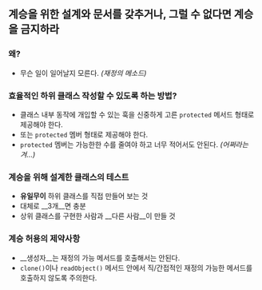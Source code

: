 ## 계승을 위한 설계와 문서를 갖추거나, 그럴 수 없다면 계승을 금지하라

### 왜?

- 무슨 일이 일어날지 모른다. _(재정의 메소드)_

### 효율적인 하위 클래스 작성할 수 있도록 하는 방법?

- 클래스 내부 동작에 개입할 수 있는 훅을 신중하게 고른 `protected` 메서드 형태로 제공해야 한다.
- 또는 `protected` 멤버 형태로 제공해야 한다.
- `protected` 멤버는 가능한한 수를 줄여야 하고 너무 적어서도 안된다. _(어쩌라는 겨...)_

### 계승을 위해 설계한 클래스의 테스트

- __유일무이__ 하위 클래스를 직접 만들어 보는 것
- 대체로 __3개__면 충분
- 상위 클래스를 구현한 사람과 __다른 사람__이 만들 것

### 계승 허용의 제약사항

- __생성자__는 재정의 가능 메서드를 호출해서는 안된다.
- `clone()`이나 `readObject()` 메서드 안에서 직/간접적인 재정의 가능한 메서드를 호출하지 않도록 주의한다.


